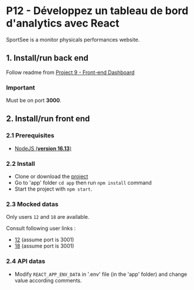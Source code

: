 # P12 - Développez un tableau de bord d'analytics avec React

SportSee is a monitor physicals performances website.

## 1. Install/run back end
Follow readme from [Project 9 - Front-end Dashboard](https://github.com/OpenClassrooms-Student-Center/P9-front-end-dashboard)

### Important
Must be on port **3000**.

## 2. Install/run front end

### 2.1 Prerequisites
- [NodeJS (**version 16.13**)](https://nodejs.org/en/)

### 2.2 Install
- Clone or download the [project](https://github.com/flesage-000/Developpez-un-tableau-de-bord-d-analytics-avec-React)
- Go to 'app' folder `cd app` then run `npm install` command
- Start the project with `npm start`.

### 2.3 Mocked datas
Only users `12` and `18` are available.

Consult following user links :
- [12](http://localhost:3001/12) (assume port is 3001)
- [18](http://localhost:3001/18) (assume port is 3001)

### 2.4 API datas
- Modify `REACT_APP_ENV_DATA` in '.env' file (in the 'app' folder) and change value according comments.
